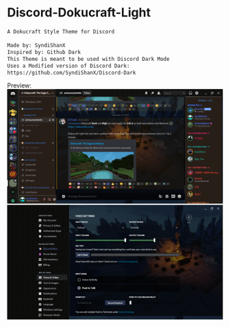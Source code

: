 # Discord-Dokucraft-Light

	A Dokucraft Style Theme for Discord
	
	Made by: SyndiShanX
	Inspired by: Github Dark
	This Theme is meant to be used with Discord Dark Mode
	Uses a Modified version of Discord Dark: https://github.com/SyndiShanX/Discord-Dark

Preview:
![Chat](https://github.com/SyndiShanX/Discord-Dokucraft-Light/blob/main/Images/Dokucraft-Light-Chat.png)
![Settings](https://github.com/SyndiShanX/Discord-Dokucraft-Light/blob/main/Images/Dokucraft-Light-Settings.png)
